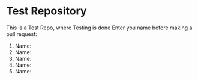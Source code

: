 # Test Repository
This is a Test Repo, where Testing is done
Enter you name before making a pull request:
1. Name:
2. Name:
3. Name:
4. Name:
5. Name:

